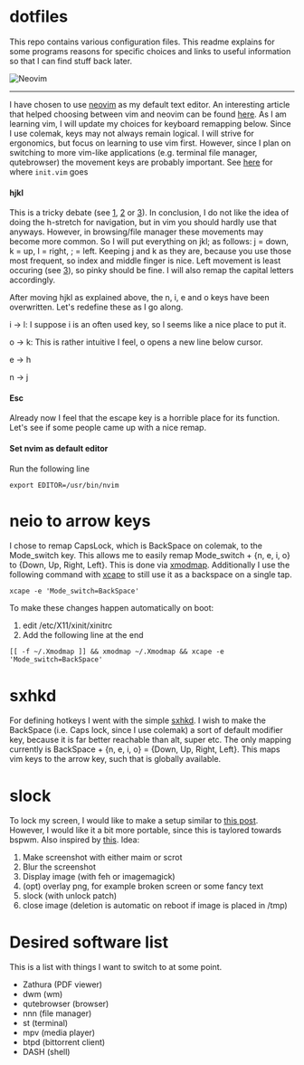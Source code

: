 # dotfiles

This repo contains various configuration files. This readme explains for some programs reasons for specific choices and links to useful information so that I can find stuff back later.

![Neovim](https://neovim.io/images/logo@2x.png "Neovim")
***
I have chosen to use [neovim](https://neovim.io/) as my default text editor. An interesting article that helped choosing between vim and neovim can be found [here](https://geoff.greer.fm/2015/01/15/why-neovim-is-better-than-vim/).
As I am learning vim, I will update my choices for keyboard remapping below. Since I use colemak, keys may not always remain logical. I will strive for ergonomics, but focus on learning to use vim first. However, since I plan on switching to more vim-like applications (e.g. terminal file manager, qutebrowser) the movement keys are probably important.
See [here](https://neovim.io/doc/user/starting.html#vimrc) for where `init.vim` goes

#### hjkl

This is a tricky debate (see [1], [2] or [3]). In conclusion, I do not like the idea of doing the h-stretch for navigation, but in vim you should hardly use that anyways. However, in browsing/file manager these movements may become more common. So I will put everything on jkl; as follows: j = down, k = up, l = right, ; = left. Keeping j and k as they are, because you use those most frequent, so index and middle finger is nice. Left movement is least occuring (see [3]), so pinky should be fine.
I will also remap the capital letters accordingly.

After moving hjkl as explained above, the n, i, e and o keys have been overwritten. Let's redefine these as I go along.

i -> l: I suppose i is an often used key, so l seems like a nice place to put it. 

o -> k: This is rather intuitive I feel, o opens a new line below cursor.

e -> h

n -> j

#### Esc

Already now I feel that the escape key is a horrible place for its function. Let's see if some people came up with a nice remap.

#### Set nvim as default editor

Run the following line

```
export EDITOR=/usr/bin/nvim
```

# neio to arrow keys

I chose to remap CapsLock, which is BackSpace on colemak, to the Mode_switch key. This allows me to easily remap Mode_switch + {n, e, i, o} to {Down, Up, Right, Left}. This is done via [xmodmap](https://wiki.archlinux.org/index.php/Xmodmap).
Additionally I use the following command with [xcape](https://github.com/alols/xcape) to still use it as a backspace on a single tap.
```
xcape -e 'Mode_switch=BackSpace'
```

To make these changes happen automatically on boot:
1. edit /etc/X11/xinit/xinitrc
2. Add the following line at the end
```
[[ -f ~/.Xmodmap ]] && xmodmap ~/.Xmodmap && xcape -e 'Mode_switch=BackSpace'
```

# sxhkd

For defining hotkeys I went with the simple [sxhkd](https://github.com/baskerville/sxhkd). I wish to make the BackSpace (i.e. Caps lock, since I use colemak) a sort of default modifier key, because it is far better reachable than alt, super etc.
The only mapping currently is BackSpace + {n, e, i, o} = {Down, Up, Right, Left}. This maps vim keys to the arrow key, such that is globally available.

# slock

To lock my screen, I would like to make a setup similar to [this post](https://www.reddit.com/r/unixporn/comments/9i5jev/slockbspwm_pretty_diy_screensaver_feat_suckless/). However, I would like it a bit more portable, since this is taylored towards bspwm. Also inspired by [this](http://plankenau.com/blog/post/gaussianlock).
Idea:

1. Make screenshot with either maim or scrot
2. Blur the screenshot
3. Display image (with feh or imagemagick)
4. (opt) overlay png, for example broken screen or some fancy text
5. slock (with unlock patch)
6. close image (deletion is automatic on reboot if image is placed in /tmp)

# Desired software list

This is a list with things I want to switch to at some point.

- Zathura (PDF viewer)
- dwm (wm)
- qutebrowser (browser)
- nnn (file manager)
- st (terminal)
- mpv (media player)
- btpd (bittorrent client)
- DASH (shell)









[1]: https://www.reddit.com/r/vim/comments/pu71n/remap_hjkl_to_jkl_anyone/
[2]: https://www.reddit.com/r/vim/comments/1lz25q/why_hjkl_for_navigation_not_jkl/
[3]: http://xahlee.info/kbd/vi_hjkl_vs_inverted_t_ijkl_arrow_keys.html
